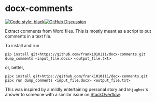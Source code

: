 # docx-comments

[![Code style: black][black-badge]][black-link][![GitHub Discussion][github-discussions-badge]][github-discussions-link]

Extract comments from Word files. This is mostly meant as a script to put
comments in a text file.

To install and run

```
pip install git+https://github.com/frank1010111/docx-comments.git
dump_comments <input_file.docx> <output_file.txt>
```

or, better,

```
pipx install git+https://github.com/frank1010111/docx-comments.git
pipx run dump_comments <input_file.docx> <output_file.txt>
```

This was inspired by a mildly entertaining personal story and `khjughes`'s
answer to someone with a similar issue on
[StackOverflow](https://stackoverflow.com/questions/47390928/extract-docx-comments).

<!-- prettier-ignore-start -->
[actions-badge]:            https://github.com/frank10101111/docx-comments/workflows/CI/badge.svg
[actions-link]:             https://github.com/frank10101111/docx-comments/actions
[black-badge]:              https://img.shields.io/badge/code%20style-black-000000.svg
[black-link]:               https://github.com/psf/black
[conda-badge]:              https://img.shields.io/conda/vn/conda-forge/docx-comments
[conda-link]:               https://github.com/conda-forge/docx-comments-feedstock
[github-discussions-badge]: https://img.shields.io/static/v1?label=Discussions&message=Ask&color=blue&logo=github
[github-discussions-link]:  https://github.com/frank10101111/docx-comments/discussions
[gitter-badge]:             https://badges.gitter.im/https://github.com/frank10101111/docx-comments/community.svg
[gitter-link]:              https://gitter.im/https://github.com/frank10101111/docx-comments/community?utm_source=badge&utm_medium=badge&utm_campaign=pr-badge
[pypi-link]:                https://pypi.org/project/docx-comments/
[pypi-platforms]:           https://img.shields.io/pypi/pyversions/docx-comments
[pypi-version]:             https://badge.fury.io/py/docx-comments.svg
[rtd-badge]:                https://readthedocs.org/projects/docx-comments/badge/?version=latest
[rtd-link]:                 https://docx-comments.readthedocs.io/en/latest/?badge=latest
[sk-badge]:                 https://scikit-hep.org/assets/images/Scikit--HEP-Project-blue.svg
<!-- prettier-ignore-end -->
